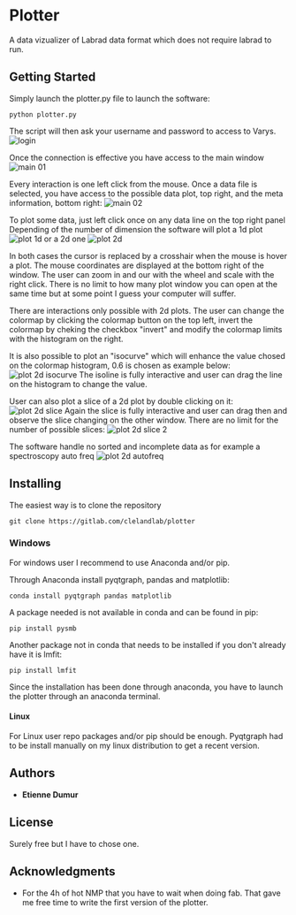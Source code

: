 # Plotter

A data vizualizer of Labrad data format which does not require labrad to run.

## Getting Started

Simply launch the plotter.py file to launch the software:
```
python plotter.py
```

The script will then ask your username and password to access to Varys.
![login](doc/login_01.jpg)

Once the connection is effective you have access to the main window
![main 01](doc/main_01.jpg)

Every interaction is one left click from the mouse.
Once a data file is selected, you have access to the possible data plot, top right, and the meta information, bottom right:
![main 02](doc/main_02.jpg)

To plot some data, just left click once on any data line on the top right panel
Depending of the number of dimension the software will plot a 1d plot
![plot 1d](doc/plot_1d_01.jpg)
or a 2d one
![plot 2d](doc/plot_2d_01.jpg)

In both cases the cursor is replaced by a crosshair when the mouse is hover a plot. The mouse coordinates are displayed at the bottom right of the window. The user can zoom in and our with the wheel and scale with the right click.
There is no limit to how many plot window you can open at the same time but at some point I guess your computer will suffer.

There are interactions only possible with 2d plots. The user can change the colormap by clicking the colormap button on the top left, invert the colormap by cheking the checkbox "invert" and modify the colormap limits with the histogram on the right.

It is also possible to plot an "isocurve" which will enhance the value chosed on the colormap histogram, 0.6 is chosen as example below:
![plot 2d isocurve](doc/plot_2d_02.jpg)
The isoline is fully interactive and user can drag the line on the histogram to change the value.

User can also plot a slice of a 2d plot by double clicking on it:
![plot 2d slice](doc/plot_2d_03.jpg)
Again the slice is fully interactive and user can drag then and observe the slice changing on the other window.
There are no limit for the number of possible slices:
![plot 2d slice 2](doc/plot_2d_04.jpg)

The software handle no sorted and incomplete data as for example a spectroscopy auto freq
![plot 2d autofreq](doc/plot_2d_05.jpg)


## Installing

The easiest way is to clone the repository

```
git clone https://gitlab.com/clelandlab/plotter
```



### Windows

For windows user I recommend to use Anaconda and/or pip.

Through Anaconda install pyqtgraph, pandas and matplotlib:
```
conda install pyqtgraph pandas matplotlib
```

A package needed is not available in conda and can be found in pip:
```
pip install pysmb
```
Another package not in conda that needs to be installed if you don't already have it is lmfit:
```
pip install lmfit
```
Since the installation has been done through anaconda, you have to launch the plotter through an anaconda terminal.

#### Linux

For Linux user repo packages and/or pip should be enough.
Pyqtgraph had to be install manually on my linux distribution to get a recent version.

## Authors

* **Etienne Dumur**


## License

Surely free but I have to chose one.

## Acknowledgments

* For the 4h of hot NMP that you have to wait when doing fab. That gave me free time to write the first version of the plotter.